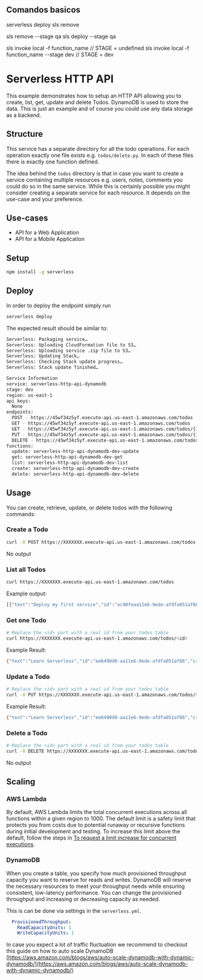 ## Comandos basicos
serverless deploy
sls remove

sls remove --stage qa
sls deploy --stage qa

sls invoke local -f function_name // STAGE = undefined
sls invoke local -f function_name --stage dev // STAGE = dev

<!--
title: 'AWS Serverless HTTP API with DynamoDB store example in Python'
description: 'This example demonstrates how to setup an HTTP API allowing you to create, list, get, update and delete Todos. DynamoDB is used to store the data.'
layout: Doc
framework: v1
platform: AWS
language: Python
authorLink: 'https://github.com/godfreyhobbs'
authorName: 'Godfrey Hobbs'
authorAvatar: 'https://avatars1.githubusercontent.com/u/8434141?v=4&s=140'
-->
# Serverless HTTP API

This example demonstrates how to setup an HTTP API allowing you to create, list, get, update and delete Todos. DynamoDB is used to store the data. This is just an example and of course you could use any data storage as a backend.

## Structure

This service has a separate directory for all the todo operations. For each operation exactly one file exists e.g. `todos/delete.py`. In each of these files there is exactly one function defined.

The idea behind the `todos` directory is that in case you want to create a service containing multiple resources e.g. users, notes, comments you could do so in the same service. While this is certainly possible you might consider creating a separate service for each resource. It depends on the use-case and your preference.

## Use-cases

- API for a Web Application
- API for a Mobile Application

## Setup

```bash
npm install -g serverless
```

## Deploy

In order to deploy the endpoint simply run

```bash
serverless deploy
```

The expected result should be similar to:

```bash
Serverless: Packaging service…
Serverless: Uploading CloudFormation file to S3…
Serverless: Uploading service .zip file to S3…
Serverless: Updating Stack…
Serverless: Checking Stack update progress…
Serverless: Stack update finished…

Service Information
service: serverless-http-api-dynamodb
stage: dev
region: us-east-1
api keys:
  None
endpoints:
  POST - https://45wf34z5yf.execute-api.us-east-1.amazonaws.com/todos
  GET - https://45wf34z5yf.execute-api.us-east-1.amazonaws.com/todos
  GET - https://45wf34z5yf.execute-api.us-east-1.amazonaws.com/todos/{id}
  PUT - https://45wf34z5yf.execute-api.us-east-1.amazonaws.com/todos/{id}
  DELETE - https://45wf34z5yf.execute-api.us-east-1.amazonaws.com/todos/{id}
functions:
  update: serverless-http-api-dynamodb-dev-update
  get: serverless-http-api-dynamodb-dev-get
  list: serverless-http-api-dynamodb-dev-list
  create: serverless-http-api-dynamodb-dev-create
  delete: serverless-http-api-dynamodb-dev-delete
```

## Usage

You can create, retrieve, update, or delete todos with the following commands:

### Create a Todo

```bash
curl -X POST https://XXXXXXX.execute-api.us-east-1.amazonaws.com/todos --data '{ "text": "Learn Serverless" }' -H "Content-Type: application/json"
```

No output

### List all Todos

```bash
curl https://XXXXXXX.execute-api.us-east-1.amazonaws.com/todos
```

Example output:
```bash
[{"text":"Deploy my first service","id":"ac90feaa11e6-9ede-afdfa051af86","checked":true,"updatedAt":1479139961304},{"text":"Learn Serverless","id":"206793aa11e6-9ede-afdfa051af86","createdAt":1479139943241,"checked":false,"updatedAt":1479139943241}]%
```

### Get one Todo

```bash
# Replace the <id> part with a real id from your todos table
curl https://XXXXXXX.execute-api.us-east-1.amazonaws.com/todos/<id>
```

Example Result:
```bash
{"text":"Learn Serverless","id":"ee6490d0-aa11e6-9ede-afdfa051af86","createdAt":1479138570824,"checked":false,"updatedAt":1479138570824}%
```

### Update a Todo

```bash
# Replace the <id> part with a real id from your todos table
curl -X PUT https://XXXXXXX.execute-api.us-east-1.amazonaws.com/todos/<id> --data '{ "text": "Learn Serverless", "checked": true }' -H "Content-Type: application/json"
```

Example Result:
```bash
{"text":"Learn Serverless","id":"ee6490d0-aa11e6-9ede-afdfa051af86","createdAt":1479138570824,"checked":true,"updatedAt":1479138570824}%
```

### Delete a Todo

```bash
# Replace the <id> part with a real id from your todos table
curl -X DELETE https://XXXXXXX.execute-api.us-east-1.amazonaws.com/todos/<id>
```

No output

## Scaling

### AWS Lambda

By default, AWS Lambda limits the total concurrent executions across all functions within a given region to 1000. The default limit is a safety limit that protects you from costs due to potential runaway or recursive functions during initial development and testing. To increase this limit above the default, follow the steps in [To request a limit increase for concurrent executions](http://docs.aws.amazon.com/lambda/latest/dg/concurrent-executions.html#increase-concurrent-executions-limit).

### DynamoDB

When you create a table, you specify how much provisioned throughput capacity you want to reserve for reads and writes. DynamoDB will reserve the necessary resources to meet your throughput needs while ensuring consistent, low-latency performance. You can change the provisioned throughput and increasing or decreasing capacity as needed.

This is can be done via settings in the `serverless.yml`.

```yaml
  ProvisionedThroughput:
    ReadCapacityUnits: 1
    WriteCapacityUnits: 1
```

In case you expect a lot of traffic fluctuation we recommend to checkout this guide on how to auto scale DynamoDB [https://aws.amazon.com/blogs/aws/auto-scale-dynamodb-with-dynamic-dynamodb/](https://aws.amazon.com/blogs/aws/auto-scale-dynamodb-with-dynamic-dynamodb/)
